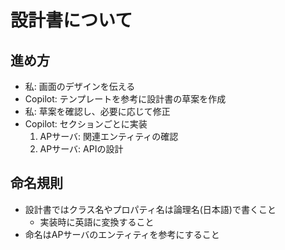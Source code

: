 # 設計書について

## 進め方
- 私: 画面のデザインを伝える
- Copilot: テンプレートを参考に設計書の草案を作成
- 私: 草案を確認し、必要に応じて修正
- Copilot: セクションごとに実装
  1. APサーバ: 関連エンティティの確認
  2. APサーバ: APIの設計

## 命名規則
- 設計書ではクラス名やプロパティ名は論理名(日本語)で書くこと
  - 実装時に英語に変換すること
- 命名はAPサーバのエンティティを参考にすること

## 
